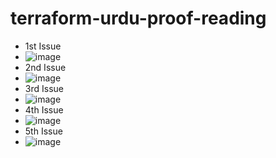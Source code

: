 # terraform-urdu-proof-reading
* 1st Issue
* ![image](https://github.com/yahyagulshan/terraform-urdu-proof-reading/assets/59036269/f96fd181-dd15-4f44-9fb8-813340e18448)
* 2nd Issue
* ![image](https://github.com/yahyagulshan/terraform-urdu-proof-reading/assets/59036269/186fbba8-adeb-4bf9-8203-c049137481a6)
* 3rd Issue
* ![image](https://github.com/yahyagulshan/terraform-urdu-proof-reading/assets/59036269/793ad4db-39ad-479f-8dc5-eae0e0b8abef)
* 4th Issue
* ![image](https://github.com/yahyagulshan/terraform-urdu-proof-reading/assets/59036269/f74a8292-85ec-40e5-b02f-944a20f96015)
* 5th Issue
* ![image](https://github.com/yahyagulshan/terraform-urdu-proof-reading/assets/59036269/13aa9394-0a24-401a-87d7-f8fafbbdf22b)







